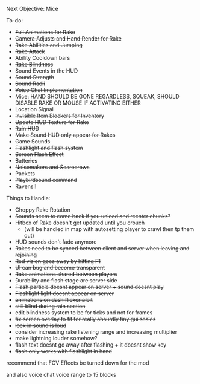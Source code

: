 Next Objective:
Mice

To-do:
- ~~Full Animations for Rake~~
- ~~Camera Adjusts and Hand Render for Rake~~
- ~~Rake Abilities and Jumping~~
- ~~Rake Attack~~
- Ability Cooldown bars
- ~~Rake Blindness~~
- ~~Sound Events in the HUD~~
- ~~Sound Strength~~
- ~~Sound Radii~~
- ~~Voice Chat Implementation~~
- Mice: HAND SHOULD BE GONE REGARDLESS, SQUEAK, SHOULD DISABLE RAKE OR MOUSE IF ACTIVATING EITHER
- Location Signal
- ~~Invisible Item Blockers for Inventory~~
- ~~Update HUD Texture for Rake~~
- ~~Rain HUD~~
- ~~Make Sound HUD only appear for Rakes~~
- ~~Game Sounds~~
- ~~Flashlight and flash system~~
- ~~Screen Flash Effect~~
- ~~Batteries~~
- ~~Noisemakers and Scarecrows~~
- ~~Packets~~
- ~~Playbirdsound command~~
- Ravens!!


Things to Handle:
- ~~Choppy Rake Rotation~~
- ~~Sounds seem to come back if you unload and reenter chunks?~~
- Hitbox of Rake doesn't get updated until you crouch
  - (will be handled in map with autosetting player to crawl then tp them out)
- ~~HUD sounds don't fade anymore~~
- ~~Rakes need to be synced between client and server when leaving and rejoining~~
- ~~Red vision goes away by hitting F1~~
- ~~UI can bug and become transparent~~
- ~~Rake animations shared between players~~
- ~~Durability and flash stage are server side~~
- ~~Flash particle doesnt appear on server + sound doesnt play~~
- ~~Flashlight light doesnt appear on server~~
- ~~animations on dash flicker a bit~~
- ~~still blind during rain section~~
- ~~edit blindness system to be for ticks and not for frames~~
- ~~fix screen overlay to fit for really absurdly tiny gui scales~~
- ~~lock in sound is loud~~
- consider increasing rake listening range and increasing multiplier
- make lightning louder somehow?
- ~~flash text doesnt go away after flashing + it doesnt show key~~
- ~~flash only works with flashlight in hand~~

recommend that FOV Effects be turned down for the mod 

and also voice chat voice range to 15 blocks